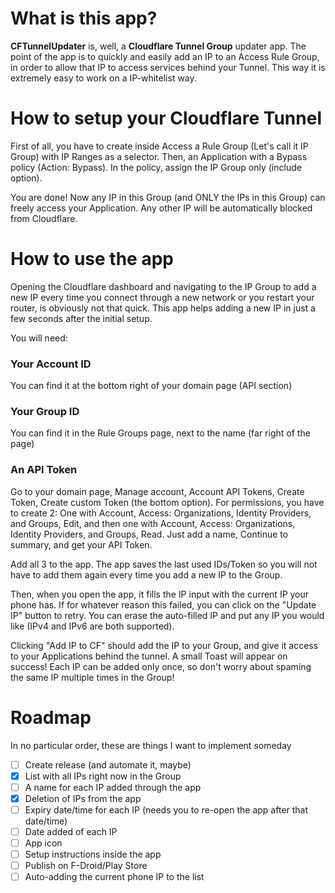 # What is this app?

**CFTunnelUpdater** is, well, a **Cloudflare Tunnel Group** updater app. The point of the app is to quickly and easily add an IP to an Access Rule Group, in order to allow that IP to access services behind your Tunnel. This way it is extremely easy to work on a IP-whitelist way.

# How to setup your Cloudflare Tunnel
First of all, you have to create inside Access a Rule Group (Let's call it IP Group) with IP Ranges as a selector. 
Then, an Application with a Bypass policy (Action: Bypass). 
In the policy, assign the IP Group only (include option). 

You are done! Now any IP in this Group (and ONLY the IPs in this Group) can freely access your Application. Any other IP will be automatically blocked from Cloudflare.

# How to use the app
Opening the Cloudflare dashboard and navigating to the IP Group to add a new IP every time you connect through a new network or you restart your router, is obviously not that quick. This app helps adding a new IP in just a few seconds after the initial setup.

You will need:

### Your Account ID
You can find it at the bottom right of your domain page (API section)
### Your Group ID 
You can find it in the Rule Groups page, next to the name (far right of the page)
### An API Token
Go to your domain page, Manage account, Account API Tokens, Create Token, Create custom Token (the bottom option).
For permissions, you have to create 2: One with Account, Access: Organizations, Identity Providers, and Groups, Edit, and then one with Account, Access: Organizations, Identity Providers, and Groups, Read. Just add a name, Continue to summary, and get your API Token.

Add all 3 to the app. The app saves the last used IDs/Token so you will not have to add them again every time you add a new IP to the Group.

Then, when you open the app, it fills the IP input with the current IP your phone has. If for whatever reason this failed, you can click on the "Update IP" button to retry. You can erase the auto-filled IP and put any IP you would like (IPv4 and IPv6 are both supported).

Clicking "Add IP to CF" should add the IP to your Group, and give it access to your Applications behind the tunnel. A small Toast will appear on success! Each IP can be added only once, so don't worry about spaming the same IP multiple times in the Group!

# Roadmap
In no particular order, these are things I want to implement someday
- [ ] Create release (and automate it, maybe)
- [x] List with all IPs right now in the Group
- [ ] A name for each IP added through the app
- [x] Deletion of IPs from the app
- [ ] Expiry date/time for each IP (needs you to re-open the app after that date/time)
- [ ] Date added of each IP
- [ ] App icon
- [ ] Setup instructions inside the app
- [ ] Publish on F-Droid/Play Store
- [ ] Auto-adding the current phone IP to the list